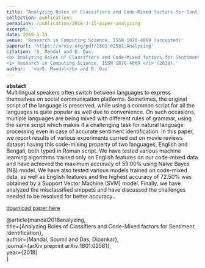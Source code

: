```yaml
---
title: "Analyzing Roles of Classifiers and Code-Mixed factors for Sentiment Identification"
collection: publications
permalink: /publication/2018-3-15-paper-analyzing
excerpt: ''
date: 2018-3-15
venue: 'Research in Computing Science, ISSN 1870-4069 (accepted)'
paperurl: 'https://arxiv.org/pdf/1801.02581;Analyzing'
citation: 'S. Mandal and D. Das. 
<b> Analyzing Roles of Classifiers and Code-Mixed factors for Sentiment Identification </b>. 
<i> Research in Computing Science, ISSN 1870-4069 </i> (2018).'
author:  '<b>S. Mandal</b> and D. Das'
---
```

<b>abstact</b><br>
Multilingual speakers often switch between languages to express themselves on social communication platforms. Sometimes, the original script of the language is preserved, while using a common script for all the languages is quite popular as well due to convenience. On
such occasions, multiple languages are being mixed with different rules of grammar, using the same script which makes it a challenging task for natural language processing even in case of accurate sentiment identification. In this paper, we report results of various experiments carried out on movie reviews dataset having this code-mixing property of two languages, English and Bengali, both typed in Roman script. We have tested various machine learning algorithms trained only on English features on our code-mixed data and have achieved the maximum accuracy of 59.00% using Naïve Bayes (NB) model. We have also tested various models trained on code-mixed data, as well as English features and the highest accuracy of 72.50% was obtained by a Support Vector Machine (SVM) model. Finally, we have analyzed the misclassified snippets and have discussed the challenges needed to be resolved for better accuracy..

[download paper here](https://arxiv.org/pdf/1801.02581;Analyzing)

@article{mandal2018analyzing,<br>
  title={Analyzing Roles of Classifiers and Code-Mixed factors for Sentiment Identification},<br>
  author={Mandal, Soumil and Das, Dipankar},<br>
  journal={arXiv preprint arXiv:1801.02581},<br>
  year={2018}<br>
}
